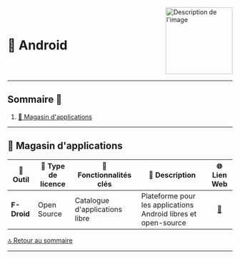 <div style="display: flex; align-items: center; justify-content: space-between;">
  <h1>🤖 Android</h1>
  <img src="img/switchtoopen1.png" alt="Description de l'image" width="150" height="150">
</div>

---

## Sommaire 📖 <a id="sommaire"></a>
1. [🏪 Magasin d'applications](#magasin-applications)

---

## 🏪 Magasin d'applications <a id="magasin-applications"></a>

| 🌟 **Outil** | 🔑 **Type de licence** | 🚀 **Fonctionnalités clés** | 📝 **Description** | 🌐 **Lien Web** |
|---|---|---|---|---|
| **F-Droid** | Open Source | Catalogue d'applications libre | Plateforme pour les applications Android libres et open-source | <div align="center"><a href="https://f-droid.org/fr/">🔗</a></div> |

[🔝 Retour au sommaire](#sommaire)

---
